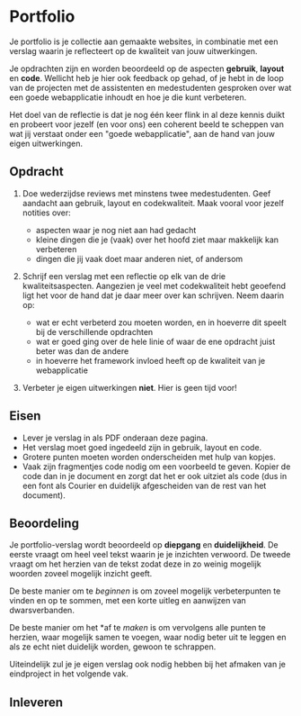 # Portfolio

Je portfolio is je collectie aan gemaakte websites, in combinatie met een verslag waarin je reflecteert op de kwaliteit van jouw uitwerkingen.

Je opdrachten zijn en worden beoordeeld op de aspecten **gebruik**, **layout** en **code**. Wellicht heb je hier ook feedback op gehad, of je hebt in de loop van de projecten met de assistenten en medestudenten gesproken over wat een goede webapplicatie inhoudt en hoe je die kunt verbeteren.

Het doel van de reflectie is dat je nog één keer flink in al deze kennis duikt en probeert voor jezelf (en voor ons) een coherent beeld te scheppen van wat jij verstaat onder een "goede webapplicatie", aan de hand van jouw eigen uitwerkingen.


## Opdracht

1. Doe wederzijdse reviews met minstens twee medestudenten. Geef aandacht aan gebruik, layout en codekwaliteit. Maak vooral voor jezelf notities over:

	- aspecten waar je nog niet aan had gedacht
	- kleine dingen die je (vaak) over het hoofd ziet maar makkelijk kan verbeteren
	- dingen die jij vaak doet maar anderen niet, of andersom

2. Schrijf een verslag met een reflectie op elk van de drie kwaliteitsaspecten. Aangezien je veel met codekwaliteit hebt geoefend ligt het voor de hand dat je daar meer over kan schrijven. Neem daarin op:

	- wat er echt verbeterd zou moeten worden, en in hoeverre dit speelt bij de verschillende opdrachten
	- wat er goed ging over de hele linie of waar de ene opdracht juist beter was dan de andere
	- in hoeverre het framework invloed heeft op de kwaliteit van je webapplicatie

3. Verbeter je eigen uitwerkingen **niet**. Hier is geen tijd voor!


## Eisen

- Lever je verslag in als PDF onderaan deze pagina.
- Het verslag moet goed ingedeeld zijn in gebruik, layout en code.
- Grotere punten moeten worden onderscheiden met hulp van kopjes.
- Vaak zijn fragmentjes code nodig om een voorbeeld te geven. Kopier de code dan in je document en zorgt dat het er ook uitziet als code (dus in een font als Courier en duidelijk afgescheiden van de rest van het document).


## Beoordeling

Je portfolio-verslag wordt beoordeeld op **diepgang** en **duidelijkheid**. De eerste vraagt om heel veel tekst waarin je je inzichten verwoord. De tweede vraagt om het herzien van de tekst zodat deze in zo weinig mogelijk woorden zoveel mogelijk inzicht geeft.

De beste manier om te *beginnen* is om zoveel mogelijk verbeterpunten te vinden en op te sommen, met een korte uitleg en aanwijzen van dwarsverbanden.

De beste manier om het *af te *maken* is om vervolgens alle punten te herzien, waar mogelijk samen te voegen, waar nodig beter uit te leggen en als ze echt niet duidelijk worden, gewoon te schrappen.

Uiteindelijk zul je je eigen verslag ook nodig hebben bij het afmaken van je eindproject in het volgende vak.


## Inleveren

